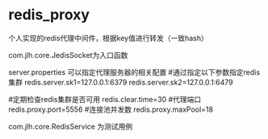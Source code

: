 # redis_proxy
个人实现的redis代理中间件，根据key值进行转发（一致hash）

com.jlh.core.JedisSocket为入口函数

server.properties 可以指定代理服务器的相关配置
#通过指定以下参数指定redis 集群
redis.server.sk1=127.0.0.1:6379
redis.server.sk2=127.0.0.1:6479 

#定期检查redis集群是否可用
redis.clear.time=30
#代理端口
redis.proxy.port=5556
#连接池并发数
redis.proxy.maxPool=18
 
 
com.jlh.core.RedisService 为测试用例
